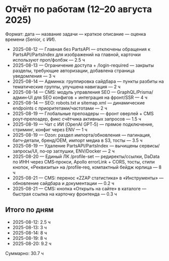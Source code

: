 # Отчёт по работам (12–20 августа 2025)

Формат: дата — название задачи — краткое описание — оценка времени (Senior, с ИИ).

- 2025-08-12 — Главная без PartsAPI — отключены обращения к PartsAPI/PartsIndex для изображений на главной, карточки используют проп/фолбэк — 2.5 ч
- 2025-08-13 — Ограничение доступа + /login-required — закрыты разделы, требующие авторизации, добавлена страница уведомления — 3 ч
- 2025-08-14 — Админка: группировка сайдбара — пункты разбиты на тематические группы, улучшена навигация — 2 ч
- 2025-08-14 — CMS: модуль управления SEO — GraphQL/Prisma/админ‑UI для SEO конфигов + интеграция на фронт/SSR — 4 ч
- 2025-08-14 — SEO: robots.txt и sitemap.xml — динамические endpoints с приоритетами/частотами — 2 ч
- 2025-08-19 — Глобальные прелоадеры — фронт оверлей + CMS роут‑прелоадер, фикс счётчика активных запросов — 1.5 ч
- 2025-08-19 — Чат с ИИ (OpenAI GPT‑5) — прямое подключение, стриминг, конфиг через ENV — 1 ч
- 2025-08-19 — Ozon: раздел импорта/обновления — пагинация, батч‑детали, бренд/OEM, импорт медиа в S3, тосты — 3.5 ч
- 2025-08-19 — Удаление PartsAPI/PartsIndex — вычищены сервисы/запросы/UI, no‑op заглушки, ENV/Docker — 2 ч
- 2025-08-20 — Единый ЛК /profile-set — редиректы/ссылки, DaData по ИНН через CMS‑прокси, Apollo errorLink + CORS, тосты, стили кнопок, «Реквизиты» на /profile‑req, компактный бейдж юрлица — 8 ч
- 2025-08-21 — CMS: перенос «ZZAP статистика» в «Инструменты» — обновление сайдбара и документации — 0.2 ч
- 2025-08-21 — CMS: кнопка «Открыть на сайте» в каталоге — быстрая ссылка на карточку фронтенда — 0.3 ч

## Итого по дням

- 2025-08-12: 2.5 ч
- 2025-08-13: 3 ч
- 2025-08-14: 8 ч
- 2025-08-19: 8 ч
- 2025-08-20: 9.2 ч

Суммарно: 30.7 ч
